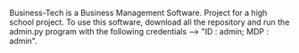 
Business-Tech is a Business Management Software. Project for a high school project.
To use this software, 
download all the repository and run the admin.py program with the following credentials --> "ID : admin; MDP : admin". 
